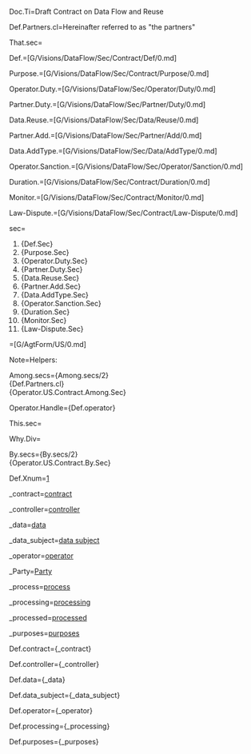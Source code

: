 Doc.Ti=Draft Contract on Data Flow and Reuse

Def.Partners.cl=Hereinafter referred to as "the partners"

That.sec=</i>

Def.=[G/Visions/DataFlow/Sec/Contract/Def/0.md]

Purpose.=[G/Visions/DataFlow/Sec/Contract/Purpose/0.md]

Operator.Duty.=[G/Visions/DataFlow/Sec/Operator/Duty/0.md]

Partner.Duty.=[G/Visions/DataFlow/Sec/Partner/Duty/0.md]

Data.Reuse.=[G/Visions/DataFlow/Sec/Data/Reuse/0.md]

Partner.Add.=[G/Visions/DataFlow/Sec/Partner/Add/0.md]

Data.AddType.=[G/Visions/DataFlow/Sec/Data/AddType/0.md]

Operator.Sanction.=[G/Visions/DataFlow/Sec/Operator/Sanction/0.md]

Duration.=[G/Visions/DataFlow/Sec/Contract/Duration/0.md]

Monitor.=[G/Visions/DataFlow/Sec/Contract/Monitor/0.md]

Law-Dispute.=[G/Visions/DataFlow/Sec/Contract/Law-Dispute/0.md]

sec=<ol><li>{Def.Sec}</li><li>{Purpose.Sec}</li><li>{Operator.Duty.Sec}</li><li>{Partner.Duty.Sec}</li><li>{Data.Reuse.Sec}</li><li>{Partner.Add.Sec}</li><li>{Data.AddType.Sec}</li><li>{Operator.Sanction.Sec}</li><li>{Duration.Sec}</li><li>{Monitor.Sec}</li><li>{Law-Dispute.Sec}</li></ol>

=[G/AgtForm/US/0.md]

Note=Helpers:

Among.secs={Among.secs/2}<br>{Def.Partners.cl}<br>{Operator.US.Contract.Among.Sec}

Operator.Handle={Def.operator}

This.sec=</i>

Why.Div=</i>

By.secs={By.secs/2}<br>{Operator.US.Contract.By.Sec}

Def.Xnum=<a href="#Def.sec">1</a>

_contract=<a href="#Def.contract.Target">contract</a>

_controller=<a href="#Def.controller.Target">controller</a>

_data=<a href="#Def.data.Target">data</a>

_data_subject=<a href="#Def.data_subject.Target">data subject</a>

_operator=<a href="#Def.operator.Target">operator</a>

_Party=<a href="#Def.Party.Target">Party</a>

_process=<a href="#Def.processing.Target">process</a>

_processing=<a href="#Def.processing.Target">processing</a>

_processed=<a href="#Def.processing.Target">processed</a>

_purposes=<a href="#Def.purposes.Target">purposes</a>

Def.contract={_contract}

Def.controller={_controller}

Def.data={_data}

Def.data_subject={_data_subject}

Def.operator={_operator}

Def.processing={_processing}

Def.purposes={_purposes}

